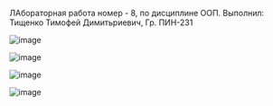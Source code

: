 ЛАбораторная работа номер - 8, по дисциплине ООП.
Выполнил: Тищенко Тимофей Димитьриевич, Гр. ПИН-231

![image](https://github.com/user-attachments/assets/1c27c0e7-56fb-41cc-8d71-48d4ddb44eac)


![image](https://github.com/user-attachments/assets/62021466-167e-490f-8c58-0b1777284a2b)


![image](https://github.com/user-attachments/assets/e5dc962a-d4b5-4ea4-a9fa-bf6966558f49)


![image](https://github.com/user-attachments/assets/da3335c9-d4a9-4df8-b369-7f86c5116890)
